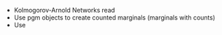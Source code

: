 - Kolmogorov-Arnold Networks read
- Use pgm objects to create counted marginals (marginals with counts)
- Use